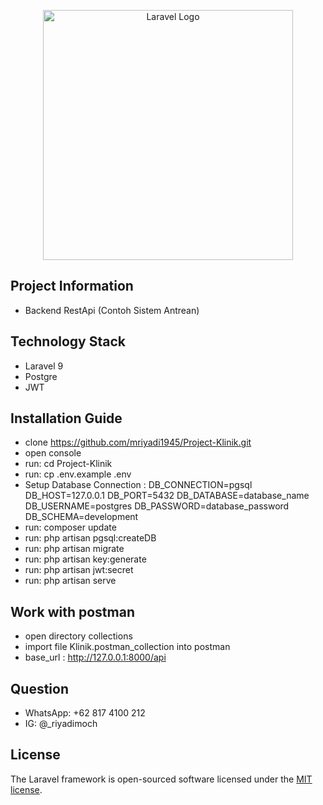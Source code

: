 <p align="center"><a href="https://laravel.com" target="_blank"><img src="https://raw.githubusercontent.com/laravel/art/master/logo-lockup/5%20SVG/2%20CMYK/1%20Full%20Color/laravel-logolockup-cmyk-red.svg" width="400" alt="Laravel Logo"></a></p>

## Project Information
   - Backend RestApi (Contoh Sistem Antrean)

## Technology Stack
   - Laravel 9
   - Postgre
   - JWT

## Installation Guide

- clone https://github.com/mriyadi1945/Project-Klinik.git
- open console
- run: cd Project-Klinik
- run: cp .env.example .env
- Setup Database Connection : 
    DB_CONNECTION=pgsql
    DB_HOST=127.0.0.1
    DB_PORT=5432
    DB_DATABASE=database_name
    DB_USERNAME=postgres
    DB_PASSWORD=database_password
    DB_SCHEMA=development
- run: composer update
- run: php artisan pgsql:createDB
- run: php artisan migrate
- run: php artisan key:generate
- run: php artisan jwt:secret
- run: php artisan serve

## Work with postman
- open directory collections
- import file Klinik.postman_collection into postman
- base_url : http://127.0.0.1:8000/api

## Question
- WhatsApp: +62 817 4100 212
- IG: @_riyadimoch

## License

The Laravel framework is open-sourced software licensed under the [MIT license](https://opensource.org/licenses/MIT).
